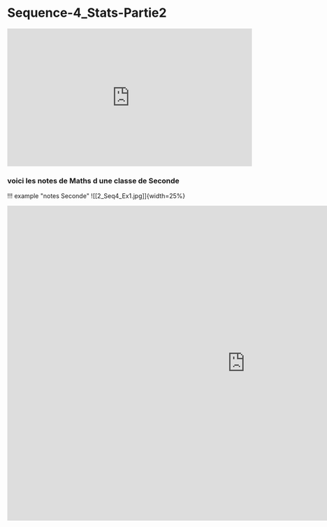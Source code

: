 # Sequence-4_Stats-Partie2

<iframe width="560" height="315" src="https://www.youtube.com/embed/Q_3eJ2FxvZc?si=Nr9OMucAWUX94dJC" title="YouTube video player" frameborder="0" allow="accelerometer; autoplay; clipboard-write; encrypted-media; gyroscope; picture-in-picture; web-share" allowfullscreen></iframe>

### voici les notes de Maths d une classe de Seconde

!!! example "notes Seconde"
    ![[2_Seq4_Ex1.jpg]]{width=25%}

<iframe src="https://app.Lumi.education/api/v1/run/yS-5HU/embed" width="1088" height="720" frameborder="0" allowfullscreen="allowfullscreen" allow="geolocation *; microphone *; camera *; midi *; encrypted-media *"></iframe><script src="https://app.Lumi.education/api/v1/h5p/core/js/h5p-resizer.js" charset="UTF-8" />

<iframe src="https://app.Lumi.education/api/v1/run/mvAlcZ/embed" width="1088" height="720" frameborder="0" allowfullscreen="allowfullscreen" allow="geolocation *; microphone *; camera *; midi *; encrypted-media *"></iframe><script src="https://app.Lumi.education/api/v1/h5p/core/js/h5p-resizer.js" charset="UTF-8" />


<iframe src="https://app.Lumi.education/api/v1/run/xA3H5T/embed" width="1088" height="720" frameborder="0" allowfullscreen="allowfullscreen" allow="geolocation *; microphone *; camera *; midi *; encrypted-media *"></iframe><script src="https://app.Lumi.education/api/v1/h5p/core/js/h5p-resizer.js" charset="UTF-8" />

<iframe src="https://app.Lumi.education/api/v1/run/70jUMt/embed" width="1088" height="720" frameborder="0" allowfullscreen="allowfullscreen" allow="geolocation *; microphone *; camera *; midi *; encrypted-media *"></iframe><script src="https://app.Lumi.education/api/v1/h5p/core/js/h5p-resizer.js" charset="UTF-8" />

### on appelle cette valeur le 1er quartile : Q1

<iframe src="https://app.Lumi.education/api/v1/run/D-jFyb/embed" width="1088" height="720" frameborder="0" allowfullscreen="allowfullscreen" allow="geolocation *; microphone *; camera *; midi *; encrypted-media *"></iframe><script src="https://app.Lumi.education/api/v1/h5p/core/js/h5p-resizer.js" charset="UTF-8" />

### on appelle cette valeur le 3éme quartile : Q3

### voici la boîte à moustaches représentant la série statistique des notes d une autre classe de Seconde

![[BaM2ASSP]

### Pour comparer les 2 classes, représenter sur votre czlculatrice Numwork, la boîte à moustaches de la première série de notes, en vous aidant du tutoriel vidéo ci-dessous

<iframe title="trim.9113F42B-61B8-4758-BA54-E95D67D4FB62" width="560" height="315" src="https://tube-sciences-technologies.apps.education.fr/videos/embed/c854c4a3-f20d-4053-8422-41d99beea468" frameborder="0" allowfullscreen="" sandbox="allow-same-origin allow-scripts allow-popups"></iframe>
